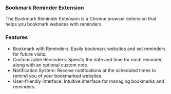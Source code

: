 ### Bookmark Reminder Extension
The Bookmark Reminder Extension is a Chrome browser extension that helps you bookmark websites with reminders.

### Features
- Bookmark with Reminders: Easily bookmark websites and set reminders for future visits.
- Customizable Reminders: Specify the date and time for each reminder, along with an optional custom note.
- Notification System: Receive notifications at the scheduled times to remind you of your bookmarked websites.
- User-friendly Interface: Intuitive interface for managing bookmarks and reminders.
